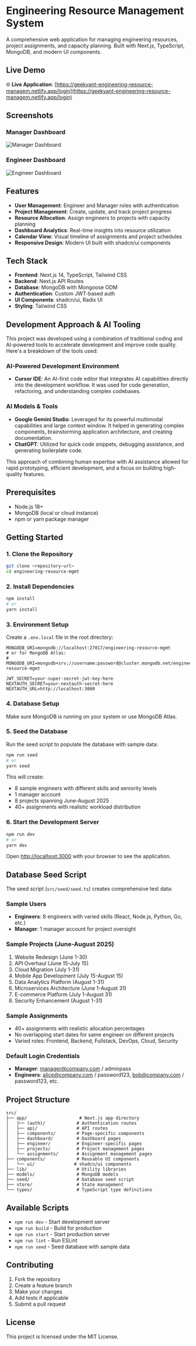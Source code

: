 # Engineering Resource Management System

A comprehensive web application for managing engineering resources, project assignments, and capacity planning. Built with Next.js, TypeScript, MongoDB, and modern UI components.

## Live Demo

🌐 **Live Application**: [https://geekyant-engineering-resource-managem.netlify.app/login](https://geekyant-engineering-resource-managem.netlify.app/login)

## Screenshots

### Manager Dashboard
![Manager Dashboard](public/screenshots/manager-dashboard.png)

### Engineer Dashboard
![Engineer Dashboard](public/screenshots/engineer-dashboard.png)

## Features

- **User Management**: Engineer and Manager roles with authentication
- **Project Management**: Create, update, and track project progress
- **Resource Allocation**: Assign engineers to projects with capacity planning
- **Dashboard Analytics**: Real-time insights into resource utilization
- **Calendar View**: Visual timeline of assignments and project schedules
- **Responsive Design**: Modern UI built with shadcn/ui components

## Tech Stack

- **Frontend**: Next.js 14, TypeScript, Tailwind CSS
- **Backend**: Next.js API Routes
- **Database**: MongoDB with Mongoose ODM
- **Authentication**: Custom JWT-based auth
- **UI Components**: shadcn/ui, Radix UI
- **Styling**: Tailwind CSS

## Development Approach & AI Tooling

This project was developed using a combination of traditional coding and AI-powered tools to accelerate development and improve code quality. Here's a breakdown of the tools used:

### AI-Powered Development Environment
- **Cursor IDE**: An AI-first code editor that integrates AI capabilities directly into the development workflow. It was used for code generation, refactoring, and understanding complex codebases.

### AI Models & Tools
- **Google Gemini Studio**: Leveraged for its powerful multimodal capabilities and large context window. It helped in generating complex components, brainstorming application architecture, and creating documentation.
- **ChatGPT**: Utilized for quick code snippets, debugging assistance, and generating boilerplate code.

This approach of combining human expertise with AI assistance allowed for rapid prototyping, efficient development, and a focus on building high-quality features.

## Prerequisites

- Node.js 18+ 
- MongoDB (local or cloud instance)
- npm or yarn package manager

## Getting Started

### 1. Clone the Repository

```bash
git clone <repository-url>
cd engineering-resource-mgmt
```

### 2. Install Dependencies

```bash
npm install
# or
yarn install
```

### 3. Environment Setup

Create a `.env.local` file in the root directory:

```env
MONGODB_URI=mongodb://localhost:27017/engineering-resource-mgmt
# or for MongoDB Atlas:
# MONGODB_URI=mongodb+srv://username:password@cluster.mongodb.net/engineering-resource-mgmt

JWT_SECRET=your-super-secret-jwt-key-here
NEXTAUTH_SECRET=your-nextauth-secret-here
NEXTAUTH_URL=http://localhost:3000
```

### 4. Database Setup

Make sure MongoDB is running on your system or use MongoDB Atlas.

### 5. Seed the Database

Run the seed script to populate the database with sample data:

```bash
npm run seed
# or
yarn seed
```

This will create:
- 8 sample engineers with different skills and seniority levels
- 1 manager account
- 8 projects spanning June-August 2025
- 40+ assignments with realistic workload distribution

### 6. Start the Development Server

```bash
npm run dev
# or
yarn dev
```

Open [http://localhost:3000](http://localhost:3000) with your browser to see the application.

## Database Seed Script

The seed script (`src/seed/seed.ts`) creates comprehensive test data:

### Sample Users
- **Engineers**: 8 engineers with varied skills (React, Node.js, Python, Go, etc.)
- **Manager**: 1 manager account for project oversight

### Sample Projects (June-August 2025)
1. Website Redesign (June 1-30)
2. API Overhaul (June 15-July 15)
3. Cloud Migration (July 1-31)
4. Mobile App Development (July 15-August 15)
5. Data Analytics Platform (August 1-31)
6. Microservices Architecture (June 1-August 31)
7. E-commerce Platform (July 1-August 31)
8. Security Enhancement (August 1-31)

### Sample Assignments
- 40+ assignments with realistic allocation percentages
- No overlapping start dates for same engineer on different projects
- Varied roles: Frontend, Backend, Fullstack, DevOps, Cloud, Security

### Default Login Credentials
- **Manager**: manager@company.com / adminpass
- **Engineers**: alice@company.com / password123, bob@company.com / password123, etc.

## Project Structure

```
src/
├── app/                    # Next.js app directory
│   ├── (auth)/            # Authentication routes
│   ├── api/               # API routes
│   ├── components/        # Page-specific components
│   ├── dashboard/         # Dashboard pages
│   ├── engineer/          # Engineer-specific pages
│   ├── projects/          # Project management pages
│   └── assignments/       # Assignment management pages
├── components/            # Reusable UI components
│   └── ui/               # shadcn/ui components
├── lib/                   # Utility libraries
├── models/                # MongoDB models
├── seed/                  # Database seed script
├── store/                 # State management
└── types/                 # TypeScript type definitions
```

## Available Scripts

- `npm run dev` - Start development server
- `npm run build` - Build for production
- `npm run start` - Start production server
- `npm run lint` - Run ESLint
- `npm run seed` - Seed database with sample data

## Contributing

1. Fork the repository
2. Create a feature branch
3. Make your changes
4. Add tests if applicable
5. Submit a pull request

## License

This project is licensed under the MIT License.

